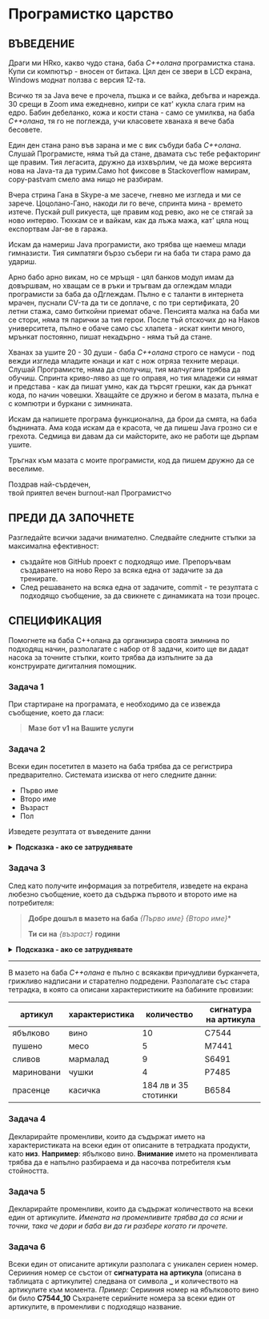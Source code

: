# Програмистко царство

## ВЪВЕДЕНИЕ

Драги ми HRко, какво чудо стана,
баба *C++олана* програмистка стана. Купи си компютър - вносен от битака. Цял ден се звери в LCD екрана, Windows моднат ползва с версия 12-та. 

Всичко тя за Java вече е прочела, пъшка и се вайка, дебъгва и нарежда. 
30 срещи в Zoom има ежедневно, кипри се кат' кукла слага грим на едро. Бабин дебеланко, кожа и кости стана - само се умилква, на баба *C++олана*, тя го не поглежда, учи класовете хванаха я вече баба бесовете. 

Един ден стана рано във зарана и ме с вик събуди баба *C++олана*. Слушай Програмисте, няма тъй да стане, двамата със тебе рефакторинг ще правим. Тия легасита, дружно да изхвърлим, че да може версията нова на Java-та да турим.Само hot фиксове в Stackoverflow намирам, copy-pastvam смело ама нищо не разбирам. 

Вчера стрина Гана в Skypе-a ме засече, гневно ме изгледа и ми се зарече. Цоцолано-Гано, накоди ли го вече, спринта мина - времето изтече. Пускай pull рикуеста, ще правим код ревю, ако не се стягай за ново интервю. Тюхкам се и вайкам, как да лъжа мажа, кат' цяла нощ експортвам Jar-ве в гаража.

Искам да намериш Java програмисти, ако трябва ще наемеш млади гимназисти. Тия симпатяги бързо събери ги на баба ти стара рамо да удариш.

Арно бабо арно викам, но се мръщя - цял банков модул имам да довършвам, но хващам се в ръки и тръгвам да оглеждам млади програмисти за баба да оДглеждам. Пълно е с таланти в интернета мрачен, пуснали CV-та да ти се доплаче, с по три сертификата, 20 летни стажа, само биткойни приемат обаче. Пенсията малка на баба ми се стори, няма тя парички за тия герои. После тъй отскочих до на Наков университета, пълно е обаче само със хлапета - искат кинти много, мрънкат постоянно, пишат некадърно - няма тъй да стане. 

Хванах за ушите 20 - 30 души -  баба *C++олана* строго се намуси - под вежди изгледа младите юнаци и кат с нож отряза техните мераци. Слушай Програмисте, няма да сполучиш, тия малчугани трябва да обучиш. Спринта криво-ляво аз ще го оправя, но тия младежи си нямат и представа - как да пишат умно, как да търсят грешки, как да рънкат кода, по начин човешки. Хващайте се дружно и бегом в мазата, пълна е с компютри и буркани с зимнината. 

Искам да напишете програма функционална, да брои да смята, на баба бъднината. Ама кода искам да е красота, че да пишеш Java грозно си е грехота. Седмица ви давам да си майсторите, ако не работи ще дърпам ушите.

Тръгнах към мазата с моите програмисти, код да пишем дружно да се веселиме.

Поздрав най-сърдечен, <br>
твой приятел вечен burnout-нал Програмистчо

## ПРЕДИ ДА ЗАПОЧНЕТЕ

Разгледайте всички задачи внимателно. Следвайте следните стъпки за максимална ефективност:
- създайте нов GitHub проект с подходящо име. Препоръчвам създаването на ново Repo за всяка една от задачите за да тренирате.
- След решаването на всяка една от задачите, commit - те резултата с подходящо съобщение, за да свикнете с динамиката на този процес.

## СПЕЦИФИКАЦИЯ

Помогнете на баба C++олана да организира своята зимнина по подходящ начин, разполагате с набор от 8 задачи, които ще ви дадат насока за точните стъпки, които трябва да изпълните за да конструирате дигиталния помощник.

### **Задача 1**
При стартиране на програмата, е необходимо да се извежда съобщение, което да гласи:
> **Мазе бот v1 на Вашите услуги**

### **Задача 2**
Всеки един посетител в мазето на баба трябва да се регистрира предварително. Системата изисква от него следните данни:
- Първо име
- Второ име
- Възраст
- Пол

Изведете резултата от въведените данни

<details>
  <summary><strong>Подсказка - ако се затруднявате</strong></summary>
  
  - Ползвайте функцията **prompt()** за да получите информация за клиента
</details>


### **Задача 3**
След като получите информация за потребителя, изведете на екрана любезно съобщение, което да съдържа първото и второто име на потребителя: 
> **Добре дошъл в мазето на баба** *{Първо име}* *{Второ име}**
> 
> **Ти си на** *{възраст}* **години**


<details>
  <summary><strong>Подсказка - ако се затруднявате</strong></summary>
  - Ползвайте функцията **console.log()** за да изведете информация на конзолата.
</details>


---

В мазето на баба *C++олана* е пълно с всякакви причудливи бурканчета, грижливо надписани и старателно подредени. Разполагате със стара тетрадка, в която са описани характеристиките на бабините провизии:

| артикул       | характеристика    |количество             |сигнатура на артикула  |
|---            |---                |---                    |---                    |
| ябълково      | вино              |10                     |C7544                  |
| пушено        | месо              |5                      |M7441                  |
| сливов        | мармалад          |9                      |S6491                  |
| мариновани    | чушки             |4                      |P7485                  |
| прасенце      | касичка           |184 лв и 35 стотинки   |B6584                  |

### **Задача 4**
Декларирайте променливи, които да съдържат името на характеристиката на всеки един от описаните в тетрадката продукти, като **низ**.
**Например**: ябълково вино.
**Внимание** името на променливата трябва да е напълно разбираема и да насочва потребителя към стойността. 

### **Задача 5**
Декларирайте променливи, които да съдържат количеството на всеки един от артикулите. 
*Имената на променливите трябва да са ясни и точни, така че дори и баба ви да ги разбере когато ги прочете.*

### **Задача 6**
Всеки един от описаните артикули разполага с уникален сериен номер. Серииния номер се състои от **сигнатурата на артикула** (описана в таблицата с артикулите) следвана от символа **_** и количеството на артикулите към момента.
*Пример:* Серииния номер на ябълковото вино би било **C7544_10**
Съхранете серийните номера за всеки един от артикулите, в променливи с подходящо название. 


